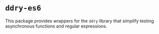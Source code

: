 # `ddry-es6`

This package provides wrappers for the `ddry` library that simplify testing
asynchronous functions and regular expressions.
